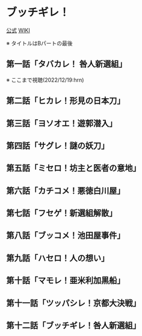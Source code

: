 # ブッチギレ！

[公式](https://www.bucchigire.com/) 
[WIKI](https://ja.wikipedia.org/wiki/%E3%83%96%E3%83%83%E3%83%81%E3%82%AE%E3%83%AC!) 

※ タイトルはBパートの最後

## 第一話「タバカレ！ 咎人新選組」

※ ここまで視聴(2022/12/19:hrn)

## 第二話「ヒカレ！形見の日本刀」

## 第三話「ヨソオエ！遊郭潜入」

## 第四話「サグレ！謎の妖刀」

## 第五話「ミセロ！坊主と医者の意地」

## 第六話「カチコメ！悪徳白川屋」

## 第七話「フセゲ！新選組解散」

## 第八話「ブッコメ！池田屋事件」

## 第九話「ハセロ！人の想い」

## 第十話「マモレ！亜米利加黒船」

## 第十一話「ツッパシレ！京都大決戦」

## 第十二話「ブッチギレ！咎人新選組」
